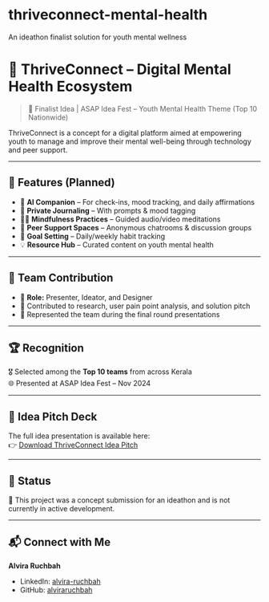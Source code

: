 # thriveconnect-mental-health
An ideathon finalist solution for youth mental wellness
# 🧠 ThriveConnect – Digital Mental Health Ecosystem

> 🚀 Finalist Idea | ASAP Idea Fest – Youth Mental Health Theme (Top 10 Nationwide)

ThriveConnect is a concept for a digital platform aimed at empowering youth to manage and improve their mental well-being through technology and peer support.

---

## 🌟 Features (Planned)

- 🤖 **AI Companion** – For check-ins, mood tracking, and daily affirmations
- 📓 **Private Journaling** – With prompts & mood tagging
- 🧘‍♀️ **Mindfulness Practices** – Guided audio/video meditations
- 💬 **Peer Support Spaces** – Anonymous chatrooms & discussion groups
- 🎯 **Goal Setting** – Daily/weekly habit tracking
- 💡 **Resource Hub** – Curated content on youth mental health

---

## 👥 Team Contribution

- 🌱 **Role:** Presenter, Ideator, and Designer  
- 🧠 Contributed to research, user pain point analysis, and solution pitch  
- 🎤 Represented the team during the final round presentations

---

## 🏆 Recognition

🎖️ Selected among the **Top 10 teams** from across Kerala  
🌐 Presented at ASAP Idea Fest – Nov 2024

---
## 📎 Idea Pitch Deck

The full idea presentation is available here:  
👉 [Download ThriveConnect Idea Pitch](https://raw.githubusercontent.com/alviraruchbah/thriveconnect-mental-health/main/ASAP%20IDEA%20FEST-%20NOV%20EDITION_Serenity%20Squads_Round%202%20(2).pptx)

---

## 📌 Status

🚧 This project was a concept submission for an ideathon and is not currently in active development.

---

## 📬 Connect with Me

**Alvira Ruchbah**  
- LinkedIn: [alvira-ruchbah](https://www.linkedin.com/in/alvira-ruchbah-759a24330)  
- GitHub: [alviraruchbah](https://github.com/alviraruchbah)
